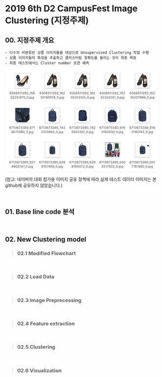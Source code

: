# 2019 6th D2 CampusFest Image Clustering (지정주제)
## 00. 지정주제 개요
```
- 다수의 비분류된 상품 이미지들을 대상으로 Unsupervised Clustering 작업 수행
- 상품 이미지들의 특징을 추출하고 클러스터링 정확도를 올리는 것이 최종 목표 
- 최종 테스트에서는 Cluster number 또한 예측 
```
![샘플 이미지](https://github.com/D2CampusFest/6th/blob/master/image-cluster/wiki/img-sample.png)

(참고: 네이버의 대회 참가용 이미지 공유 정책에 따라 실제 테스트 데이터 이미지는 본 github에 공유하지 않았습니다.)
 
&nbsp;
## 01. Base line code 분석
 
&nbsp;
## 02. New Clustering model 
>### 02.1 Modified Flowchart

&nbsp;
>### 02.2 Load Data 

&nbsp;
>### 02.3 Image Preprecessing

&nbsp;
>### 02.4 Feature extraction

&nbsp;
>### 02.5 Clustering

&nbsp;
>### 02.6 Visualization

